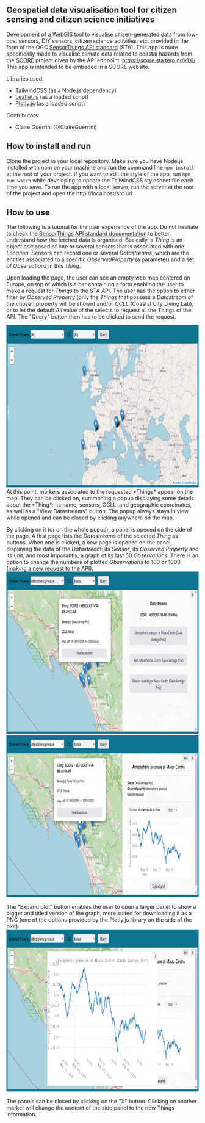 ## Geospatial data visualisation tool for citizen sensing and citizen science initiatives

Development of a WebGIS tool to visualise citizen-generated data from low-cost sensors, DIY sensors, citizen science activities, etc. provided in the form of the OGC [SensorThings API standard](https://developers.sensorup.com/docs/) (STA). This app is more specifically made to visualise climate data related to coastal hazards from the [SCORE](https://score-eu-project.eu/) project given by the API endpoint: https://score.sta.tero.gr/v1.0/ . This app is intended to be embeded in a SCORE website. 


Libraries used:
* [TailwindCSS](https://tailwindcss.com) (as a Node.js dependency)
* [Leaflet.js](https://leafletjs.com/) (as a loaded script)
* [Plotly.js](https://plotly.com/javascript/) (as a loaded script)

Contributors:

* Claire Guerrini (@ClaireGuerrini)

## How to install and run

Clone the project in your local repository. Make sure you have Node.js installed with npm on your machine and run the command line `npm install` at the root of your project. If you want to edit the style of the app, run `npm run watch` while developing to update the TailwindCSS stylesheet file each time you save. To run the app with a local server, run the server at the root of the project and open the http://localhost/src url.

## How to use

The following is a tutorial for the user experience of the app. Do not hesitate to check the [SensorThings API standard documentation](https://developers.sensorup.com/docs/) to better understand how the fetched data is organised. Basically, a *Thing* is an object composed of one or several sensors that is associated with one *Location*. Sensors can record one or several *Datastreams*, which are the entities associated to a specific *ObservedProperty* (a parameter) and a set of *Observations* in this *Thing*. 

Upon loading the page, the user can see an empty web map centered on Europe, on top of which is a bar containing a form enabling the user to make a request for *Things* to the STA API. The user has the option to either filter by *Observed Property* (only the *Things* that possess a *Datastream* of the chosen property will be shown) and/or *CCLL* (Coastal City Living Lab), or to let the default *All* value of the selects to request all the Things of the API. The "Query" button then has to be clicked to send the request.

<img src="/README_images/img4.png" alt= "screenshot of the app" width="960px" height="425px">
At this point, markers associated to the requested *Things* appear on the map. They can be clicked on, summoning a popup displaying some details about the *Thing*: its name, sensors, CCLL, and geographic coordinates, as well as a "View Datastreams" button. The popup always stays in view while opened and can be closed by clicking anywhere on the map.

By clicking on it (or on the whole popup), a panel is opened on the side of the page. A first page lists the *Datastreams* of the selected *Thing* as buttons. When one is clicked, a new page is opened on the panel, displaying the data of the *Datastream*: its *Sensor*, its *Observed Property* and its unit, and most imporantly, a graph of its last 50 *Observations*. There is an option to change the numbers of plotted *Observations* to 100 or 1000 (making a new request to the API). 
<img src="/README_images/img1.png" alt= "screenshot of the app" width="960px" height="425px">
<img src="/README_images/img2.png" alt= "screenshot of the app" width="960px" height="425px">

The "Expand plot" button enables the user to open a larger panel to show a bigger and titled version of the graph, more suited for downloading it as a PNG (one of the options provided by the Plotly.js library on the side of the plot).
<img src="/README_images/img3.png" alt= "screenshot of the app" width="960px" height="425px">

The panels can be closed by clicking on the "X" button. Clicking on another marker will change the content of the side panel to the new Things information.

